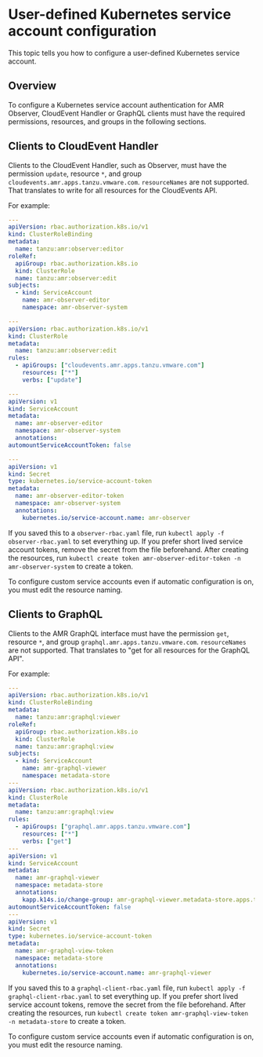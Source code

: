 # User-defined Kubernetes service account configuration

This topic tells you how to configure a user-defined Kubernetes service account.

## <a id="overview"></a>Overview

To configure a Kubernetes service account authentication for AMR Observer, CloudEvent Handler or GraphQL clients must have the required permissions, resources, and groups in the following sections.

## <a id="clients-cloudevent"></a>Clients to CloudEvent Handler

Clients to the CloudEvent Handler, such as Observer, must have the permission `update`, resource `*`, and group `cloudevents.amr.apps.tanzu.vmware.com`. `resourceNames` are not supported. That translates to write for all resources for the CloudEvents API.

For example:

```yaml
---
apiVersion: rbac.authorization.k8s.io/v1
kind: ClusterRoleBinding
metadata:
  name: tanzu:amr:observer:editor
roleRef:
  apiGroup: rbac.authorization.k8s.io
  kind: ClusterRole
  name: tanzu:amr:observer:edit
subjects:
  - kind: ServiceAccount
    name: amr-observer-editor
    namespace: amr-observer-system

---
apiVersion: rbac.authorization.k8s.io/v1
kind: ClusterRole
metadata:
  name: tanzu:amr:observer:edit
rules:
  - apiGroups: ["cloudevents.amr.apps.tanzu.vmware.com"]
    resources: ["*"]
    verbs: ["update"]

---
apiVersion: v1
kind: ServiceAccount
metadata:
  name: amr-observer-editor
  namespace: amr-observer-system
  annotations:
automountServiceAccountToken: false

---
apiVersion: v1
kind: Secret
type: kubernetes.io/service-account-token
metadata:
  name: amr-observer-editor-token
  namespace: amr-observer-system
  annotations:
    kubernetes.io/service-account.name: amr-observer
```

If you saved this to a `observer-rbac.yaml` file, run `kubectl apply -f observer-rbac.yaml` to set everything up. If you prefer short lived service account tokens, remove the secret from the file beforehand. After creating the resources, run `kubectl create token amr-observer-editor-token -n amr-observer-system` to create a token.

To configure custom service accounts even if automatic configuration is on, you must edit the resource naming.

## <a id="clients-graphql"></a>Clients to GraphQL

Clients to the AMR GraphQL interface must have the permission `get`, resource `*`, and group `graphql.amr.apps.tanzu.vmware.com`. `resourceNames` are not supported. That translates to "get for all resources for the GraphQL API".

For example:

```yaml
---
apiVersion: rbac.authorization.k8s.io/v1
kind: ClusterRoleBinding
metadata:
  name: tanzu:amr:graphql:viewer
roleRef:
  apiGroup: rbac.authorization.k8s.io
  kind: ClusterRole
  name: tanzu:amr:graphql:view
subjects:
  - kind: ServiceAccount
    name: amr-graphql-viewer
    namespace: metadata-store
---
apiVersion: rbac.authorization.k8s.io/v1
kind: ClusterRole
metadata:
  name: tanzu:amr:graphql:view
rules:
  - apiGroups: ["graphql.amr.apps.tanzu.vmware.com"]
    resources: ["*"]
    verbs: ["get"]
---
apiVersion: v1
kind: ServiceAccount
metadata:
  name: amr-graphql-viewer
  namespace: metadata-store
  annotations:
    kapp.k14s.io/change-group: amr-graphql-viewer.metadata-store.apps.tanzu.vmware.com/service-account
automountServiceAccountToken: false
---
apiVersion: v1
kind: Secret
type: kubernetes.io/service-account-token
metadata:
  name: amr-graphql-view-token
  namespace: metadata-store
  annotations:
    kubernetes.io/service-account.name: amr-graphql-viewer
```

If you saved this to a `graphql-client-rbac.yaml` file, run `kubectl apply -f graphql-client-rbac.yaml` to set everything up. If you prefer short lived service account tokens, remove the secret from the file beforehand. After creating the resources, run `kubectl create token amr-graphql-view-token -n metadata-store` to create a token.

To configure custom service accounts even if automatic configuration is on, you must edit the resource naming.
